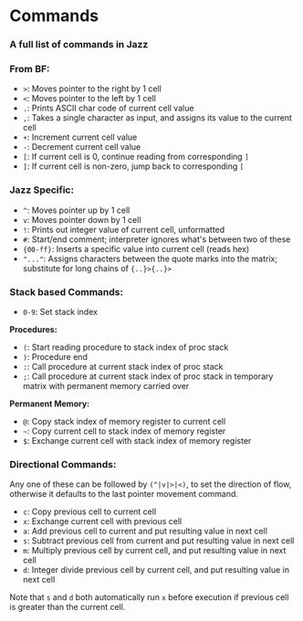 # Commands
### A full list of commands in Jazz
### From BF:
- `>`: Moves pointer to the right by 1 cell
- `<`: Moves pointer to the left by 1 cell
- `.`: Prints ASCII char code of current cell value
- `,`: Takes a single character as input, and assigns its value to the current cell
- `+`: Increment current cell value
- `-`: Decrement current cell value
- `[`: If current cell is 0, continue reading from corresponding `]`
- `]`: If current cell is non-zero, jump back to corresponding `[`

### Jazz Specific:
- `^`: Moves pointer up by 1 cell
- `v`: Moves pointer down by 1 cell
- `!`: Prints out integer value of current cell, unformatted
- `#`: Start/end comment; interpreter ignores what's between two of these
- `{00-ff}`: Inserts a specific value into current cell (reads hex)
- `"..."`: Assigns characters between the quote marks into the matrix; substitute for long chains of `{..}>{..}>`

### Stack based Commands:
- `0-9`: Set stack index  

**Procedures:**
- `(`: Start reading procedure to stack index of proc stack
- `)`: Procedure end
- `:`: Call procedure at current stack index of proc stack
- `;`: Call procedure at current stack index of proc stack in temporary matrix with permanent memory carried over
<!-- TODO -->
**Permanent Memory:**
- `@`: Copy stack index of memory register to current cell
- `~`: Copy current cell to stack index of memory register
- `$`: Exchange current cell with stack index of memory register

### Directional Commands:   
Any one of these can be followed by `(^|v|>|<)`, to set the direction of flow, otherwise it defaults to the last pointer movement command.

- `c`: Copy previous cell to current cell
- `x`: Exchange current cell with previous cell
- `a`: Add previous cell to current and put resulting value in next cell
- `s`: Subtract previous cell from current and put resulting value in next cell 
- `m`: Multiply previous cell by current cell, and put resulting value in next cell
- `d`: Integer divide previous cell by current cell, and put resulting value in next cell

Note that `s` and `d` both automatically run `x` before execution if previous cell is greater than the current cell.
